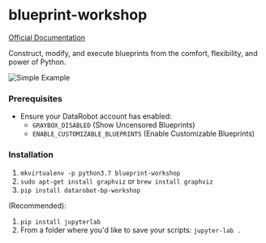 # blueprint-workshop
[Official Documentation](https://blueprint-workshop.datarobot.com)

Construct, modify, and execute blueprints from the comfort, flexibility, and power of Python.

![Simple Example](./.github/Blueprint-Workshop-Preview.png)

### Prerequisites
- Ensure your DataRobot account has enabled:
  - `GRAYBOX_DISABLED` (Show Uncensored Blueprints)
  - `ENABLE_CUSTOMIZABLE_BLUEPRINTS` (Enable Customizable Blueprints)

### Installation
1. `mkvirtualenv -p python3.7 blueprint-workshop`
2. `sudo apt-get install graphviz` or `brew install graphviz`
3. `pip install datarobot-bp-workshop`

(Recommended):
1. `pip install jupyterlab`
2. From a folder where you'd like to save your scripts: `jupyter-lab .`
